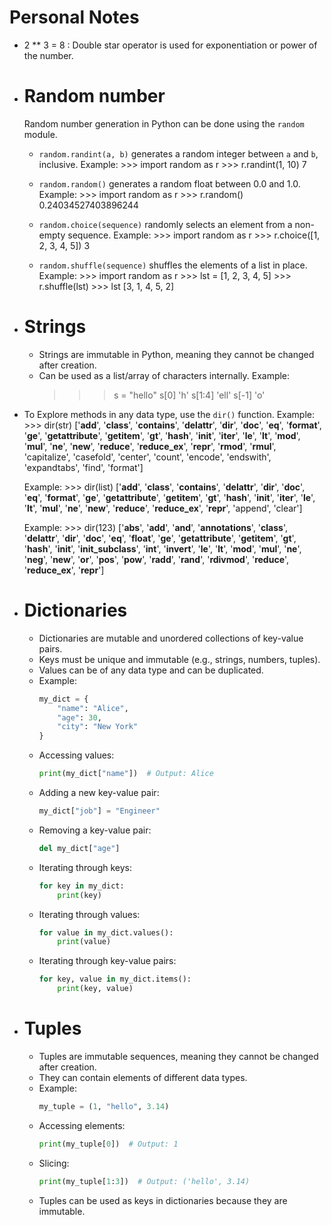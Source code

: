 # Personal Notes
- 2 ** 3 = 8 : Double star operator is used for exponentiation or power of the number.

- # Random number 
    Random number generation in Python can be done using the `random` module.
    - `random.randint(a, b)` generates a random integer between `a` and `b`, inclusive.
        Example: 
            >>> import random as r
            >>> r.randint(1, 10)
            7
    - `random.random()` generates a random float between 0.0 and 1.0.
        Example: 
            >>> import random as r
            >>> r.random()
            0.24034527403896244
        
    - `random.choice(sequence)` randomly selects an element from a non-empty sequence.
        Example:
            >>> import random as r
            >>> r.choice([1, 2, 3, 4, 5])
            3

    - `random.shuffle(sequence)` shuffles the elements of a list in place.
        Example:
            >>> import random as r
            >>> lst = [1, 2, 3, 4, 5]
            >>> r.shuffle(lst)
            >>> lst
            [3, 1, 4, 5, 2]

- # Strings 
    - Strings are immutable in Python, meaning they cannot be changed after creation.
    - Can be used as a list/array of characters internally.
    Example:
        >>> s = "hello"
        >>> s[0]
        'h'
        >>> s[1:4]
        'ell'
        >>> s[-1]
        'o'

- To Explore methods in any data type, use the `dir()` function.
    Example:
        >>> dir(str)
        ['__add__', '__class__', '__contains__', '__delattr__', '__dir__', '__doc__', '__eq__', '__format__', '__ge__', '__getattribute__', '__getitem__', '__gt__', '__hash__', '__init__', '__iter__', '__le__', '__lt__', '__mod__', '__mul__', '__ne__', '__new__', '__reduce__', '__reduce_ex__', '__repr__', '__rmod__', '__rmul__', 'capitalize', 'casefold', 'center', 'count', 'encode', 'endswith', 'expandtabs', 'find', 'format']
    
    Example:
        >>> dir(list)
        ['__add__', '__class__', '__contains__', '__delattr__', '__dir__', '__doc__', '__eq__', '__format__', '__ge__', '__getattribute__', '__getitem__', '__gt__', '__hash__', '__init__', '__iter__', '__le__', '__lt__', '__mul__', '__ne__', '__new__', '__reduce__', '__reduce_ex__', '__repr__', 'append', 'clear']

    Example:
        >>> dir(123)
        ['__abs__', '__add__', '__and__', '__annotations__', '__class__', '__delattr__', '__dir__', '__doc__', '__eq__', '__float__', '__ge__', '__getattribute__', '__getitem__', '__gt__', '__hash__', '__init__', '__init_subclass__', '__int__', '__invert__', '__le__', '__lt__', '__mod__', '__mul__', '__ne__', '__neg__', '__new__', '__or__', '__pos__', '__pow__', '__radd__', '__rand__', '__rdivmod__', '__reduce__', '__reduce_ex__', '__repr__']

- # Dictionaries
    - Dictionaries are mutable and unordered collections of key-value pairs.
    - Keys must be unique and immutable (e.g., strings, numbers, tuples).
    - Values can be of any data type and can be duplicated.
    - Example:
        ```python
        my_dict = {
            "name": "Alice",
            "age": 30,
            "city": "New York"
        }
        ```
    - Accessing values:
        ```python
        print(my_dict["name"])  # Output: Alice
        ```
    - Adding a new key-value pair:
        ```python
        my_dict["job"] = "Engineer"
        ```
    - Removing a key-value pair:
        ```python
        del my_dict["age"]
        ```
    - Iterating through keys:
        ```python
        for key in my_dict:
            print(key)
        ```
    - Iterating through values:
        ```python
        for value in my_dict.values():
            print(value)
        ```
    - Iterating through key-value pairs:
        ```python
        for key, value in my_dict.items():
            print(key, value)
        ```
- # Tuples
    - Tuples are immutable sequences, meaning they cannot be changed after creation.
    - They can contain elements of different data types.
    - Example:
        ```python
        my_tuple = (1, "hello", 3.14)
        ```
    - Accessing elements:
        ```python
        print(my_tuple[0])  # Output: 1
        ```
    - Slicing:
        ```python
        print(my_tuple[1:3])  # Output: ('hello', 3.14)
        ```
    - Tuples can be used as keys in dictionaries because they are immutable.